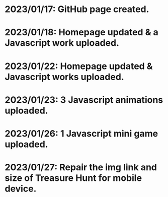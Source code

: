 # 2023/01/17: GitHub page created.
# 2023/01/18: Homepage updated & a Javascript work uploaded.
# 2023/01/22: Homepage updated & Javascript works uploaded.
# 2023/01/23: 3 Javascript animations uploaded.
# 2023/01/26: 1 Javascript mini game uploaded.
# 2023/01/27: Repair the img link and size of Treasure Hunt for mobile device.
